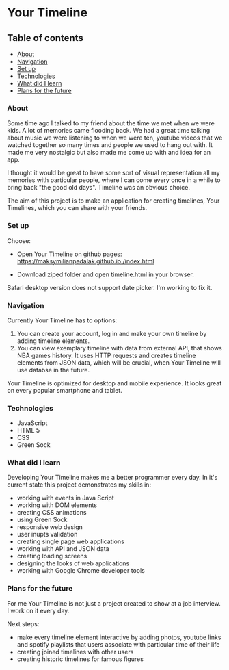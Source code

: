 # Your Timeline 

## Table of contents
* [About](#about)
* [Navigation](#navigation)
* [Set up](#set-up)
* [Technologies](#technologies)
* [What did I learn](#what-did-I-Learn)
* [Plans for the future](#plans-for-the-future)

### About

Some time ago I talked to my friend about the time we met when we were kids. A lot of memories came flooding back. We had a great time talking about music we were listening to when we were ten, youtube videos that we watched together so many times and people we used to hang out with. It made me very nostalgic but also made me come up with and idea for an app. 

I thought it would be great to have some sort of visual representation all my memories with particular people, where I can come every once in a while to bring back "the good old days". Timeline was an obvious choice.

The aim of this project is to make an application for creating timelines, Your Timelines, which you can share with your friends.

### Set up

Choose:

- Open Your Timeline on github pages: https://maksymilianpadalak.github.io./index.html

- Download ziped folder and open timeline.html in your browser.

Safari desktop version does not support date picker. I'm working to fix it.

### Navigation

Currently Your Timeline has to options:

1. You can create your account, log in and make your own timeline by adding timeline elements. 
2. You can view exemplary timeline with data from external API, that shows NBA games history. It uses HTTP requests and creates timeline elements from JSON data, which will be crucial, when Your Timeline will use databse in the future.

Your Timeline is optimized for desktop and mobile experience. It looks great on every popular smartphone and tablet.

### Technologies

- JavaScript
- HTML 5
- CSS 
- Green Sock 

### What did I learn

Developing Your Timeline makes me a better programmer every day. In it's current state this project demonstrates my skills in:
- working with events in Java Script
- working with DOM elements
- creating CSS animations
- using Green Sock
- responsive web design
- user inupts validation
- creating single page web applications
- working with API and JSON data
- creating loading screens
- designing the looks of web applications
- working with Google Chrome developer tools

### Plans for the future

For me Your Timeline is not just a project created to show at a job interview. I work on it every day.

Next steps:
- make every timeline element interactive by adding photos, youtube links and spotify playlists that users associate with particular time of their life
- creating joined timelines with other users
- creating historic timelines for famous figures

